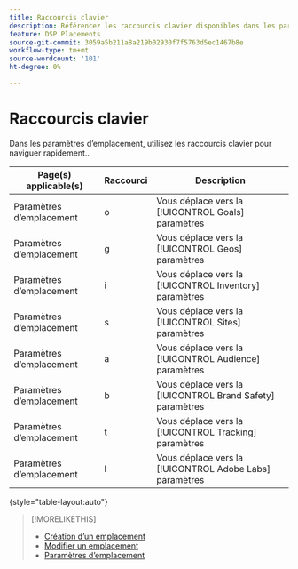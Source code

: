 ```yaml
---
title: Raccourcis clavier
description: Référencez les raccourcis clavier disponibles dans les paramètres d’emplacement.
feature: DSP Placements
source-git-commit: 3059a5b211a8a219b02930f7f5763d5ec1467b8e
workflow-type: tm+mt
source-wordcount: '101'
ht-degree: 0%

---
```


# Raccourcis clavier

Dans les paramètres d’emplacement, utilisez les raccourcis clavier pour naviguer rapidement.<!-- and to create ads and placements -->.

| Page(s) applicable(s) | Raccourci | Description |
| ---------------| ----------- | ---------------------- |
| Paramètres d’emplacement | o | Vous déplace vers la [!UICONTROL Goals] paramètres |
| Paramètres d’emplacement | g | Vous déplace vers la [!UICONTROL Geos] paramètres |
| Paramètres d’emplacement | i | Vous déplace vers la [!UICONTROL Inventory] paramètres |
| Paramètres d’emplacement | s | Vous déplace vers la [!UICONTROL Sites] paramètres |
| Paramètres d’emplacement | a | Vous déplace vers la [!UICONTROL Audience] paramètres |
| Paramètres d’emplacement | b | Vous déplace vers la [!UICONTROL Brand Safety] paramètres |
| Paramètres d’emplacement | t | Vous déplace vers la [!UICONTROL Tracking] paramètres |
| Paramètres d’emplacement | l | Vous déplace vers la [!UICONTROL Adobe Labs] paramètres |

{style=&quot;table-layout:auto&quot;}

<!-- | Legacy placement settings | npv | Lets you create a new video placement | -->
<!-- | Legacy placement settings | npd | Lets you create a new display placement | -->
<!-- | Legacy placement settings | nav | Lets you create a new video ad | -->
<!-- | Legacy placement settings | nad | Lets you create a new display ad| -->

>[!MORELIKETHIS]
>
>* [Création d’un emplacement](/help/dsp/campaign-management/placements/placement-create.md)
>* [Modifier un emplacement](/help/dsp/campaign-management/placements/placement-edit.md)
>* [Paramètres d’emplacement](/help/dsp/campaign-management/placements/placement-settings.md)


